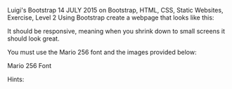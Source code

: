 Luigi's Bootstrap
14 JULY 2015 on Bootstrap, HTML, CSS, Static Websites, Exercise, Level 2
Using Bootstrap create a webpage that looks like this:



It should be responsive, meaning when you shrink down to small screens it should look great.

You must use the Mario 256 font and the images provided below:

Mario 256 Font



Hints: 